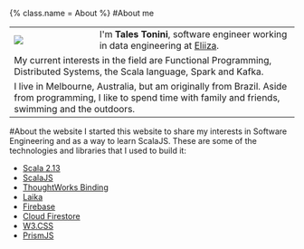 {%
  class.name = About
%}
#About me

<div class="aside">
  <table style="width:100%">
    <tr>
      <td style="padding-right: 15px; width: 30%;"><img src="/img/talestonini.jpg" /></td>
      <td>I'm <strong>Tales Tonini</strong>, software engineer working in data engineering at <a href="https://eliiza.com.au/">Eliiza</a>.</td>
    </tr>
    <tr>
      <td colspan="2">My current interests in the field are Functional Programming, Distributed Systems, the Scala language, Spark and Kafka.</td>
    </tr>
    <tr>
      <td colspan="2">I live in Melbourne, Australia, but am originally from Brazil. Aside from programming, I like to spend time with family and friends, swimming and the outdoors.</td>
    </tr>
  </table>
</div>

#About the website
I started this website to share my interests in Software Engineering and as a way to learn ScalaJS.
These are some of the technologies and libraries that I used to build it:

- [Scala 2.13](https://www.scala-lang.org/)
- [ScalaJS](https://www.scala-js.org/)
- [ThoughtWorks Binding](https://github.com/ThoughtWorksInc/Binding.scala)
- [Laika](https://planet42.github.io/Laika/)
- [Firebase](https://firebase.google.com/)
- [Cloud Firestore](https://firebase.google.com/firebase/cloud-firestore)
- [W3.CSS](https://www.w3schools.com/w3css/default.asp)
- [PrismJS](https://prismjs.com/index.html)
